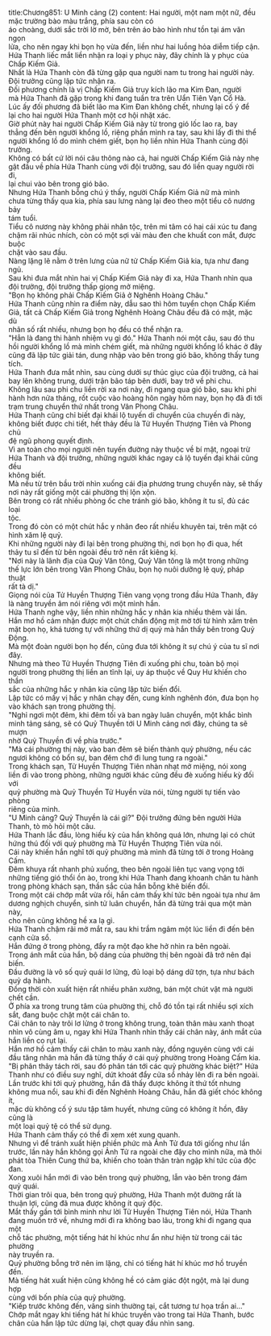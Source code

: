 title:Chương851: U Minh cảng (2)
content:
Hai người, một nam một nữ, đều mặc trường bào màu trắng, phía sau còn có<br>áo choàng, dưới sắc trời lờ mờ, bên trên áo bào hình như tồn tại ám văn ngọn<br>lửa, cho nên ngay khi bọn họ vừa đến, liền như hai luồng hỏa diễm tiếp cận.<br>Hứa Thanh liếc mắt liền nhận ra loại y phục này, đây chính là y phục của<br>Chấp Kiếm Giả.<br>Nhất là Hứa Thanh còn đã từng gặp qua người nam tu trong hai người này.<br>Đội trưởng cũng lập tức nhận ra.<br>Đối phương chính là vị Chấp Kiếm Giả truy kích lão ma Kim Đan, người<br>mà Hứa Thanh đã gặp trong khi đang tuần tra trên Uẩn Tiên Vạn Cổ Hà.<br>Lúc ấy đối phương đã biết lão ma Kim Đan không chết, nhưng lại cố ý để<br>lại cho hai người Hứa Thanh một cơ hội nhặt xác.<br>Giờ phút này hai người Chấp Kiếm Giả này từ trong gió lốc lao ra, bay<br>thẳng đến bên người khổng lồ, riêng phần mình ra tay, sau khi lấy đi thi thể<br>người khổng lồ do mình chém giết, bọn họ liền nhìn Hứa Thanh cùng đội<br>trưởng.<br>Không có bất cứ lời nói câu thông nào cả, hai người Chấp Kiếm Giả này nhẹ<br>gật đầu về phía Hứa Thanh cùng với đội trưởng, sau đó liền quay người rời đi,<br>lại chui vào bên trong gió bão.<br>Nhưng Hứa Thanh bỗng chú ý thấy, người Chấp Kiếm Giả nữ mà mình<br>chưa từng thấy qua kia, phía sau lưng nàng lại đeo theo một tiểu cô nương bảy<br>tám tuổi.<br>Tiểu cô nương này không phải nhân tộc, trên mi tâm có hai cái xúc tu đang<br>chậm rãi nhúc nhích, còn có một sợi vải màu đen che khuất con mắt, được buộc<br>chặt vào sau đầu.<br>Nàng lặng lẽ nằm ở trên lưng của nữ tử Chấp Kiếm Giả kia, tựa như đang<br>ngủ.<br>Sau khi đưa mắt nhìn hai vị Chấp Kiếm Giả này đi xa, Hứa Thanh nhìn qua<br>đội trưởng, đội trưởng thấp giọng mở miệng.<br>"Bọn họ không phải Chấp Kiếm Giả ở Nghênh Hoàng Châu."<br>Hứa Thanh cũng nhìn ra điểm này, dẫu sao thì hôm tuyển chọn Chấp Kiếm<br>Giả, tất cả Chấp Kiếm Giả trong Nghênh Hoàng Châu đều đã có mặt, mặc dù<br>nhân số rất nhiều, nhưng bọn họ đều có thể nhận ra.<br>"Hẳn là đang thi hành nhiệm vụ gì đó." Hứa Thanh nói một câu, sau đó thu<br>hồi người khổng lồ mà mình chém giết, mà những người khổng lồ khác ở đây<br>cũng đã lập tức giải tán, dung nhập vào bên trong gió bão, không thấy tung tích.<br>Hứa Thanh đưa mắt nhìn, sau cùng dưới sự thúc giục của đội trưởng, cả hai<br>bay lên không trung, dưới trận bão táp bên dưới, bay trở về phi chu.<br>Không lâu sau phi chu liền rời xa nơi này, đi ngang qua gió bão, sau khi phi<br>hành hơn nửa tháng, rốt cuộc vào hoàng hôn ngày hôm nay, bọn họ đã đi tới<br>trạm trung chuyển thứ nhất trong Vân Phong Châu.<br>Hứa Thanh cũng chỉ biết đại khái lộ tuyến di chuyển của chuyến đi này,<br>không biết được chi tiết, hết thảy đều là Tử Huyền Thượng Tiên và Phong chủ<br>đệ ngũ phong quyết định.<br>Vì an toàn cho mọi người nên tuyến đường này thuộc về bí mật, ngoại trừ<br>Hứa Thanh và đội trưởng, những người khác ngay cả lộ tuyến đại khái cũng đều<br>không biết.<br>Mà nếu từ trên bầu trời nhìn xuống cái địa phương trung chuyển này, sẽ thấy<br>nơi này rất giống một cái phường thị lộn xộn.<br>Bên trong có rất nhiều phòng ốc che tránh gió bão, không ít tu sĩ, đủ các loại<br>tộc.<br>Trong đó còn có một chút hắc y nhân đeo rất nhiều khuyên tai, trên mặt có<br>hình xăm lệ quỷ.<br>Khi những người này đi lại bên trong phường thị, nơi bọn họ đi qua, hết<br>thảy tu sĩ đến từ bên ngoài đều trở nên rất kiêng kị.<br>"Nơi này là lãnh địa của Quỷ Văn tông, Quỷ Văn tông là một trong những<br>thế lực lớn bên trong Vân Phong Châu, bọn họ nuôi dưỡng lệ quỷ, pháp thuật<br>rất tà dị."<br>Giọng nói của Tử Huyền Thượng Tiên vang vọng trong đầu Hứa Thanh, đây<br>là nàng truyền âm nói riêng với một mình hắn.<br>Hứa Thanh nghe vậy, liền nhìn những hắc y nhân kia nhiều thêm vài lần.<br>Hắn mơ hồ cảm nhận được một chút chấn động mịt mờ tới từ hình xăm trên<br>mặt bọn họ, khá tương tự với những thứ dị quỷ mà hắn thấy bên trong Quỷ<br>Động.<br>Mà một đoàn người bọn họ đến, cũng đưa tới không ít sự chú ý của tu sĩ nơi<br>đây.<br>Nhưng mà theo Tử Huyền Thượng Tiên đi xuống phi chu, toàn bộ mọi<br>người trong phường thị liền an tĩnh lại, uy áp thuộc về Quy Hư khiến cho thần<br>sắc của những hắc y nhân kia cũng lập tức biến đổi.<br>Lập tức có mấy vị hắc y nhân chạy đến, cung kính nghênh đón, đưa bọn họ<br>vào khách sạn trong phường thị.<br>"Nghỉ ngơi một đêm, khi đêm tối và ban ngày luân chuyển, một khắc bình<br>minh tảng sáng, sẽ có Quỷ Thuyền tới U Minh cảng nơi đây, chúng ta sẽ mượn<br>nhờ Quỷ Thuyền đi về phía trước."<br>"Mà cái phường thị này, vào ban đêm sẽ biến thành quỷ phường, nếu các<br>ngươi không có bổn sự, ban đêm chớ đi lung tung ra ngoài."<br>Trong khách sạn, Tử Huyền Thượng Tiên nhàn nhạt mở miệng, nói xong<br>liền đi vào trong phòng, những người khác cũng đều đè xuống hiếu kỳ đối với<br>quỷ phường mà Quỷ Thuyền Tử Huyền vừa nói, từng người tự tiến vào phòng<br>riêng của mình.<br>"U Minh cảng? Quỷ Thuyền là cái gì?" Đội trưởng đứng bên người Hứa<br>Thanh, tò mò hỏi một câu.<br>Hứa Thanh lắc đầu, lòng hiếu kỳ của hắn không quá lớn, nhưng lại có chút<br>hứng thú đối với quỷ phường mà Tử Huyền Thượng Tiên vừa nói.<br>Cái này khiến hắn nghĩ tới quỷ phường mà mình đã từng tới ở trong Hoàng<br>Cấm.<br>Đêm khuya rất nhanh phủ xuống, theo bên ngoài liên tục vang vọng tới<br>những tiếng gió thổi ồn ào, trong khi Hứa Thanh đang khoanh chân tu hành<br>trong phòng khách sạn, thần sắc của hắn bỗng khẽ biến đổi.<br>Trong một cái chớp mắt vừa rồi, hắn cảm thấy khí tức bên ngoài tựa như âm<br>dương nghịch chuyển, sinh tử luân chuyển, hắn đã từng trải qua một màn này,<br>cho nên cũng không hề xa lạ gì.<br>Hứa Thanh chậm rãi mở mắt ra, sau khi trầm ngâm một lúc liền đi đến bên<br>cạnh cửa sổ.<br>Hắn đứng ở trong phòng, đẩy ra một đạo khe hở nhìn ra bên ngoài.<br>Trong ánh mắt của hắn, bộ dáng của phường thị bên ngoài đã trở nên đại<br>biến.<br>Đầu đường là vô số quỷ quái lơ lửng, đủ loại bộ dáng dữ tợn, tựa như bách<br>quỷ dạ hành.<br>Đồng thời còn xuất hiện rất nhiều phân xưởng, bán một chút vật mà người<br>chết cần.<br>Ở phía xa trong trung tâm của phường thị, chỗ đó tồn tại rất nhiều sợi xích<br>sắt, đang buộc chặt một cái chân to.<br>Cái chân to này trôi lơ lửng ở trong không trung, toàn thân màu xanh thoạt<br>nhìn vô cùng âm u, ngay khi Hứa Thanh nhìn thấy cái chân này, ánh mắt của<br>hắn liền co rụt lại.<br>Hắn mơ hồ cảm thấy cái chân to màu xanh này, đồng nguyên cùng với cái<br>đầu tăng nhân mà hắn đã từng thấy ở cái quỷ phường trong Hoàng Cấm kia.<br>"Bị phân thây tách rời, sau đó phân tán tới các quỷ phường khác biệt?" Hứa<br>Thanh như có điều suy nghĩ, dứt khoát đẩy cửa sổ nhảy lên đi ra bên ngoài.<br>Lần trước khi tới quỷ phường, hắn đã thấy được không ít thứ tốt nhưng<br>không mua nổi, sau khi đi đến Nghênh Hoàng Châu, hắn đã giết chóc không ít,<br>mặc dù không cố ý sưu tập tâm huyết, nhưng cũng có không ít hồn, đây cũng là<br>một loại quỷ tệ có thể sử dụng.<br>Hứa Thanh cảm thấy có thể đi xem xét xung quanh.<br>Nhưng vì để tránh xuất hiện phiền phức mà Ảnh Tử đưa tới giống như lần<br>trước, lần này hắn không gọi Ảnh Tử ra ngoài che đậy cho mình nữa, mà thôi<br>phát tòa Thiên Cung thứ ba, khiến cho toàn thân tràn ngập khí tức của độc đan.<br>Xong xuôi hắn mới đi vào bên trong quỷ phường, lẫn vào bên trong đám<br>quỷ quái.<br>Thời gian trôi qua, bên trong quỷ phường, Hứa Thanh một đường rất là<br>thuận lợi, cũng đã mua được không ít quỷ độc.<br>Mắt thấy gần tới bình minh như lời Tử Huyền Thượng Tiên nói, Hứa Thanh<br>đang muốn trở về, nhưng mới đi ra không bao lâu, trong khi đi ngang qua một<br>chỗ tác phường, một tiếng hát hí khúc như ẩn như hiện từ trong cái tác phường<br>này truyền ra.<br>Quỷ phường bỗng trở nên im lặng, chỉ có tiếng hát hí khúc mơ hồ truyền<br>đến.<br>Mà tiếng hát xuất hiện cũng không hề có cảm giác đột ngột, mà lại dung hợp<br>cùng với bốn phía của quỷ phường.<br>"Kiếp trước không đến, vãng sinh thường tại, cắt tương tư họa trần ai…"<br>Chớp mắt ngay khi tiếng hát hí khúc truyền vào trong tai Hứa Thanh, bước<br>chân của hắn lập tức dừng lại, chợt quay đầu nhìn sang.